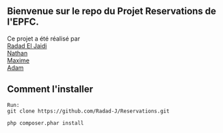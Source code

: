 ## Bienvenue sur le repo du Projet Reservations de l'EPFC.
Ce projet a été réalisé par
<br>
[Radad El Jaidi](https://github.com/Radad-J)
<br>
[Nathan](https://github.com/mvker)
<br>
[Maxime](https://github.com/M-Boudart)
<br>
[Adam](https://github.com/adamprefo)


## Comment l'installer
```
Run:
git clone https://github.com/Radad-J/Reservations.git

php composer.phar install
```
